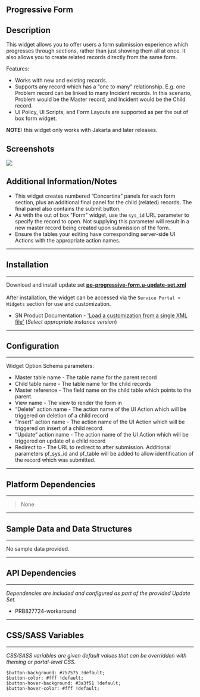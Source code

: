 ## Progressive Form

## Description

This widget allows you to offer users a form submission experience which progresses through sections, rather than just showing them all at once. It also allows you to create related records directly from the same form.

Features:

- Works with new and existing records.
- Supports any record which has a “one to many” relationship. E.g. one Problem record can be linked to many Incident records. In this scenario, Problem would be the Master record, and Incident would be the Child record.
- UI Policy, UI Scripts, and Form Layouts are supported as per the out of box form widget.

**NOTE:** this widget only works with Jakarta and later releases.

## Screenshots
<kbd><img src="../images/pe-progressive-form.gif" /></kbd>

## Additional Information/Notes 
- This widget creates numbered ”Concertina” panels for each form section, plus an additional final panel for the child (related) records. The final panel also contains the submit button.
- As with the out of box "Form" widget, use the `sys_id` URL parameter to specify the record to open. Not supplying this parameter will result in a new master record being created upon submission of the form.
- Ensure the tables your editing have corresponding server-side UI Actions with the appropriate action names.

---
## Installation
---
Download and install update set **[pe-progressive-form.u-update-set.xml](pe-progressive-form.u-update-set.xml)** <br/><br/>
After installation, the widget can be accessed via the `Service Portal > Widgets` section for use and customization.<br/>

* SN Product Documentation - ['Load a customization from a single XML file'](https://docs.servicenow.com/search?q=Load+a+customization+from+a+single+XML+file)   (<i>Select appropriate instance version</i>)

---
## Configuration
---
Widget Option Schema parameters:

- Master table name - The table name for the parent record
- Child table name - The table name for the child records
- Master reference - The field name on the child table which points to the parent.
- View name - The view to render the form in
- “Delete” action name - The action name of the UI Action which will be triggered on deletion of a child record
- “Insert” action name - The action name of the UI Action which will be triggered on insert of a child record
- “Update” action name - The action name of the UI Action which will be triggered on update of a child record
- Redirect to - The URL  to redirect to after submission. Additional parameters pf_sys_id and pf_table will be added to allow identification of the record which was submitted.

---
## Platform Dependencies
---
> None

---
## Sample Data and Data Structures
---
No sample data provided.

---
## API Dependencies
---
<i>Dependencies are included and configured as part of the provided Update Set.</i>

- PRB827724-workaround

---
## CSS/SASS Variables
---
_CSS/SASS variables are given default values that can be overridden with theming or portal-level CSS._

`$button-background: #757575 !default;`<br />
`$button-color: #fff !default;`<br />
`$button-hover-background: #3a3f51 !default;`<br />
`$button-hover-color: #fff !default;`<br />